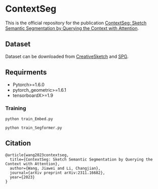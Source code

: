 # ContextSeg
This is the official repository for the publication [ContextSeg: Sketch Semantic Segmentation by Querying the Context with Attention](https://arxiv.org/abs/2311.16682).


## Dataset
Dataset can be downloaded from [CreativeSketch](https://songweige.github.io/projects/creative_sketech_generation/gallery_creatures.html) and [SPG](https://github.com/KeLi-SketchX/SketchX-PRIS-Dataset).

## Requirments

- Pytorch>=1.6.0
- pytorch_geometric>=1.6.1
- tensorboardX>=1.9
  
### Training
```
python train_Embed.py
```
```
python train_Segformer.py
```
## Citation
```
@article{wang2023contextseg,
  title={ContextSeg: Sketch Semantic Segmentation by Querying the Context with Attention},
  author={Wang, Jiawei and Li, Changjian},
  journal={arXiv preprint arXiv:2311.16682},
  year={2023}
}
```
